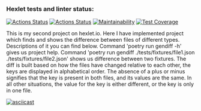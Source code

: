 ### Hexlet tests and linter status:
[![Actions Status](https://github.com/Svensson17/python-project-lvl2/workflows/hexlet-check/badge.svg)](https://github.com/Svensson17/python-project-lvl2/actions)
[![Actions Status](https://github.com/Svensson17/python-project-lvl2/workflows/CI/badge.svg)](https://github.com/Svensson17/python-project-lvl2/actions)
[![Maintainability](https://api.codeclimate.com/v1/badges/a666788d7de42b480694/maintainability)](https://codeclimate.com/github/Svensson17/python-project-lvl2/maintainability)
[![Test Coverage](https://api.codeclimate.com/v1/badges/a666788d7de42b480694/test_coverage)](https://codeclimate.com/github/Svensson17/python-project-lvl2/test_coverage)

This is my second project on hexlet.io. Here I have implemented project which finds and shows the difference between files of different types. Descriptions of it you can find below.
Command 'poetry run gendiff -h' gives us project help. Command 'poetry run gendiff ./tests/fixtures/file1.json ./tests/fixtures/file2.json' shows us difference between two fixtures.
The diff is built based on how the files have changed relative to each other, the keys are displayed in alphabetical order.
The absence of a plus or minus signifies that the key is present in both files, and its values are the same. In all other situations, the value for the key is either different, or the key is only in one file.

[![asciicast](https://asciinema.org/a/P6cTR7YQEPX7oHPMfuNSmPbbK.svg)](https://asciinema.org/a/P6cTR7YQEPX7oHPMfuNSmPbbK)
